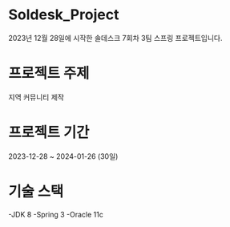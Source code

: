 # Soldesk_Project
2023년 12월 28일에 시작한 솔데스크 7회차 3팀 스프링 프로젝트입니다.

# 프로젝트 주제 
지역 커뮤니티 제작 

# 프로젝트 기간 
2023-12-28 ~ 2024-01-26 (30일)

# 기술 스택 
-JDK 8
-Spring 3
-Oracle 11c

